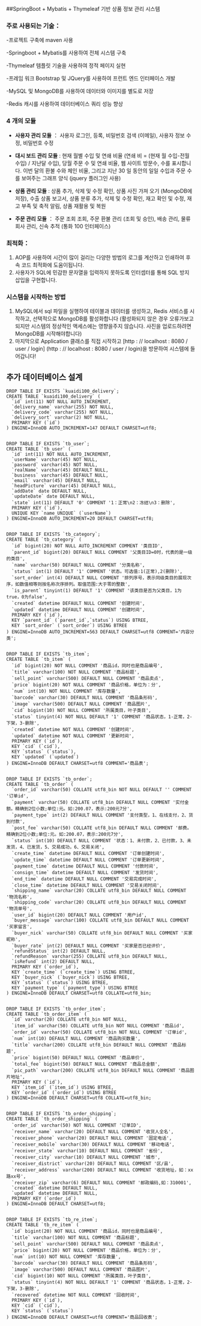 ##SpringBoot + Mybatis + Thymeleaf 기반 상품 정보 관리 시스템

### 주로 사용되는 기술：

-프로젝트 구축에 maven 사용

-Springboot + Mybatis를 사용하여 전체 시스템 구축

-Thymeleaf 템플릿 기술을 사용하여 정적 페이지 실현

-프레임 워크 Bootstrap 및 JQuery를 사용하여 프런트 엔드 인터페이스 개발

-MySQL 및 MongoDB를 사용하여 데이터와 이미지를 별도로 저장

-Redis 캐시를 사용하여 데이터베이스 쿼리 성능 향상


### 4 개의 모듈
- **사용자 관리 모듈** 
： 사용자 로그인, 등록, 비밀번호 검색 (이메일), 사용자 정보 수정, 비밀번호 수정

- **대시 보드 관리 모듈**
: 현재 월별 수입 및 연쇄 비율 (연쇄 비 = (현재 월 수입-전월 수입) / 지난달 수입), 당월 주문 수 및 연쇄 비율, 웹 사이트 방문수, 수를 표시합니다. 이번 달의 환불 수와 체인 비율, 그리고 지난 30 일 동안의 일일 수입과 주문 수를 보여주는 그래프 양식 (jquery 플러그인 사용)

- **상품 관리 모듈**
: 상품 추가, 삭제 및 수정 확인, 상품 사진 가져 오기 (MongoDB에 저장), 수출 상품 보고서, 상품 분류 추가, 삭제 및 수정 확인, 재고 확인 및 수정, 재고 부족 및 축적 알림, 상품 재활용 및 복원

- **주문 관리 모듈**
： 주문 조회 조회, 주문 환불 관리 (조회 및 ​​승인), 배송 관리, 물류 회사 관리, 신속 추적 (통화 100 인터페이스)

### 최적화：
1. AOP를 사용하여 시간이 많이 걸리는 다양한 방법의 로그를 계산하고 인쇄하여 후속 코드 최적화에 도움이됩니다.
2. 사용자가 SQL에 민감한 문자열을 입력하지 못하도록 인터셉터를 통해 SQL 방지 삽입을 구현합니다.

### 시스템을 시작하는 방법
1. MySQL에서 sql 파일을 실행하여 테이블과 데이터를 생성하고, Redis 서비스를 시작하고, 선택적으로 MongoDB를 활성화합니다 (활성화되지 않은 경우 오류가보고되지만 시스템의 정상적인 액세스에는 영향을주지 않습니다. 사진을 업로드하려면 MongoDB를 시작해야합니다)
2. 마지막으로 Application 클래스를 직접 시작하고 [http : // localhost : 8080 / user / login] (http : // localhost : 8080 / user / login)을 방문하여 시스템에 들어갑니다!


## 추가 데이터베이스 설계
```mysql
DROP TABLE IF EXISTS `kuaidi100_delivery`;
CREATE TABLE `kuaidi100_delivery` (
  `id` int(11) NOT NULL AUTO_INCREMENT,
  `delivery_name` varchar(255) NOT NULL,
  `delivery_code` varchar(255) NOT NULL,
  `delivery_sort` varchar(2) NOT NULL,
  PRIMARY KEY (`id`)
) ENGINE=InnoDB AUTO_INCREMENT=147 DEFAULT CHARSET=utf8;


DROP TABLE IF EXISTS `tb_user`;
CREATE TABLE `tb_user` (
  `id` int(11) NOT NULL AUTO_INCREMENT,
  `userName` varchar(45) NOT NULL,
  `password` varchar(45) NOT NULL,
  `realName` varchar(45) DEFAULT NULL,
  `business` varchar(45) DEFAULT NULL,
  `email` varchar(45) DEFAULT NULL,
  `headPicture` varchar(45) DEFAULT NULL,
  `addDate` date DEFAULT NULL,
  `updateDate` date DEFAULT NULL,
  `state` int(11) DEFAULT '0' COMMENT '1：正常\n2：冻结\n3：删除',
  PRIMARY KEY (`id`),
  UNIQUE KEY `name_UNIQUE` (`userName`)
) ENGINE=InnoDB AUTO_INCREMENT=20 DEFAULT CHARSET=utf8;


DROP TABLE IF EXISTS `tb_category`;
CREATE TABLE `tb_category` (
  `id` bigint(20) NOT NULL AUTO_INCREMENT COMMENT '类目ID',
  `parent_id` bigint(20) DEFAULT NULL COMMENT '父类目ID=0时，代表的是一级的类目',
  `name` varchar(50) DEFAULT NULL COMMENT '分类名称',
  `status` int(1) DEFAULT '1' COMMENT '状态。可选值:1(正常),2(删除)',
  `sort_order` int(4) DEFAULT NULL COMMENT '排列序号，表示同级类目的展现次序，如数值相等则按名称次序排列。取值范围:大于零的整数',
  `is_parent` tinyint(1) DEFAULT '1' COMMENT '该类目是否为父类目，1为true，0为false',
  `created` datetime DEFAULT NULL COMMENT '创建时间',
  `updated` datetime DEFAULT NULL COMMENT '创建时间',
  PRIMARY KEY (`id`),
  KEY `parent_id` (`parent_id`,`status`) USING BTREE,
  KEY `sort_order` (`sort_order`) USING BTREE
) ENGINE=InnoDB AUTO_INCREMENT=563 DEFAULT CHARSET=utf8 COMMENT='内容分类';


DROP TABLE IF EXISTS `tb_item`;
CREATE TABLE `tb_item` (
  `id` bigint(20) NOT NULL COMMENT '商品id，同时也是商品编号',
  `title` varchar(100) NOT NULL COMMENT '商品标题',
  `sell_point` varchar(500) DEFAULT NULL COMMENT '商品卖点',
  `price` bigint(20) NOT NULL COMMENT '商品价格，单位为：分',
  `num` int(10) NOT NULL COMMENT '库存数量',
  `barcode` varchar(30) DEFAULT NULL COMMENT '商品条形码',
  `image` varchar(500) DEFAULT NULL COMMENT '商品图片',
  `cid` bigint(10) NOT NULL COMMENT '所属类目，叶子类目',
  `status` tinyint(4) NOT NULL DEFAULT '1' COMMENT '商品状态，1-正常，2-下架，3-删除',
  `created` datetime NOT NULL COMMENT '创建时间',
  `updated` datetime NOT NULL COMMENT '更新时间',
  PRIMARY KEY (`id`),
  KEY `cid` (`cid`),
  KEY `status` (`status`),
  KEY `updated` (`updated`)
) ENGINE=InnoDB DEFAULT CHARSET=utf8 COMMENT='商品表';


DROP TABLE IF EXISTS `tb_order`;
CREATE TABLE `tb_order` (
  `order_id` varchar(50) COLLATE utf8_bin NOT NULL DEFAULT '' COMMENT '订单id',
  `payment` varchar(50) COLLATE utf8_bin DEFAULT NULL COMMENT '实付金额。精确到2位小数;单位:元。如:200.07，表示:200元7分',
  `payment_type` int(2) DEFAULT NULL COMMENT '支付类型，1、在线支付，2、货到付款',
  `post_fee` varchar(50) COLLATE utf8_bin DEFAULT NULL COMMENT '邮费。精确到2位小数;单位:元。如:200.07，表示:200元7分',
  `status` int(10) DEFAULT NULL COMMENT '状态：1、未付款，2、已付款，3、未发货，4、已发货，5、交易成功，6、交易关闭',
  `create_time` datetime DEFAULT NULL COMMENT '订单创建时间',
  `update_time` datetime DEFAULT NULL COMMENT '订单更新时间',
  `payment_time` datetime DEFAULT NULL COMMENT '付款时间',
  `consign_time` datetime DEFAULT NULL COMMENT '发货时间',
  `end_time` datetime DEFAULT NULL COMMENT '交易完成时间',
  `close_time` datetime DEFAULT NULL COMMENT '交易关闭时间',
  `shipping_name` varchar(20) COLLATE utf8_bin DEFAULT NULL COMMENT '物流名称',
  `shipping_code` varchar(20) COLLATE utf8_bin DEFAULT NULL COMMENT '物流单号',
  `user_id` bigint(20) DEFAULT NULL COMMENT '用户id',
  `buyer_message` varchar(100) COLLATE utf8_bin DEFAULT NULL COMMENT '买家留言',
  `buyer_nick` varchar(50) COLLATE utf8_bin DEFAULT NULL COMMENT '买家昵称',
  `buyer_rate` int(2) DEFAULT NULL COMMENT '买家是否已经评价',
  `refundStatus` int(2) DEFAULT NULL,
  `refundReason` varchar(255) COLLATE utf8_bin DEFAULT NULL,
  `isRefund` int(2) DEFAULT NULL,
  PRIMARY KEY (`order_id`),
  KEY `create_time` (`create_time`) USING BTREE,
  KEY `buyer_nick` (`buyer_nick`) USING BTREE,
  KEY `status` (`status`) USING BTREE,
  KEY `payment_type` (`payment_type`) USING BTREE
) ENGINE=InnoDB DEFAULT CHARSET=utf8 COLLATE=utf8_bin;


DROP TABLE IF EXISTS `tb_order_item`;
CREATE TABLE `tb_order_item` (
  `id` varchar(20) COLLATE utf8_bin NOT NULL,
  `item_id` varchar(50) COLLATE utf8_bin NOT NULL COMMENT '商品id',
  `order_id` varchar(50) COLLATE utf8_bin NOT NULL COMMENT '订单id',
  `num` int(10) DEFAULT NULL COMMENT '商品购买数量',
  `title` varchar(200) COLLATE utf8_bin DEFAULT NULL COMMENT '商品标题',
  `price` bigint(50) DEFAULT NULL COMMENT '商品单价',
  `total_fee` bigint(50) DEFAULT NULL COMMENT '商品总金额',
  `pic_path` varchar(200) COLLATE utf8_bin DEFAULT NULL COMMENT '商品图片地址',
  PRIMARY KEY (`id`),
  KEY `item_id` (`item_id`) USING BTREE,
  KEY `order_id` (`order_id`) USING BTREE
) ENGINE=InnoDB DEFAULT CHARSET=utf8 COLLATE=utf8_bin;


DROP TABLE IF EXISTS `tb_order_shipping`;
CREATE TABLE `tb_order_shipping` (
  `order_id` varchar(50) NOT NULL COMMENT '订单ID',
  `receiver_name` varchar(20) DEFAULT NULL COMMENT '收货人全名',
  `receiver_phone` varchar(20) DEFAULT NULL COMMENT '固定电话',
  `receiver_mobile` varchar(30) DEFAULT NULL COMMENT '移动电话',
  `receiver_state` varchar(10) DEFAULT NULL COMMENT '省份',
  `receiver_city` varchar(10) DEFAULT NULL COMMENT '城市',
  `receiver_district` varchar(20) DEFAULT NULL COMMENT '区/县',
  `receiver_address` varchar(200) DEFAULT NULL COMMENT '收货地址，如：xx路xx号',
  `receiver_zip` varchar(6) DEFAULT NULL COMMENT '邮政编码,如：310001',
  `created` datetime DEFAULT NULL,
  `updated` datetime DEFAULT NULL,
  PRIMARY KEY (`order_id`)
) ENGINE=InnoDB DEFAULT CHARSET=utf8;


DROP TABLE IF EXISTS `tb_re_item`;
CREATE TABLE `tb_re_item` (
  `id` bigint(20) NOT NULL COMMENT '商品id，同时也是商品编号',
  `title` varchar(100) NOT NULL COMMENT '商品标题',
  `sell_point` varchar(500) DEFAULT NULL COMMENT '商品卖点',
  `price` bigint(20) NOT NULL COMMENT '商品价格，单位为：分',
  `num` int(10) NOT NULL COMMENT '库存数量',
  `barcode` varchar(30) DEFAULT NULL COMMENT '商品条形码',
  `image` varchar(500) DEFAULT NULL COMMENT '商品图片',
  `cid` bigint(10) NOT NULL COMMENT '所属类目，叶子类目',
  `status` tinyint(4) NOT NULL DEFAULT '1' COMMENT '商品状态，1-正常，2-下架，3-删除',
  `recovered` datetime NOT NULL COMMENT '回收时间',
  PRIMARY KEY (`id`),
  KEY `cid` (`cid`),
  KEY `status` (`status`)
) ENGINE=InnoDB DEFAULT CHARSET=utf8 COMMENT='商品回收表';
```
